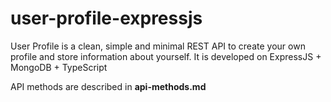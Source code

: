 # user-profile-expressjs
User Profile is a clean, simple and minimal REST API to create your own profile and store information about yourself. It is developed on ExpressJS + MongoDB + TypeScript


API methods are described in **api-methods.md**
